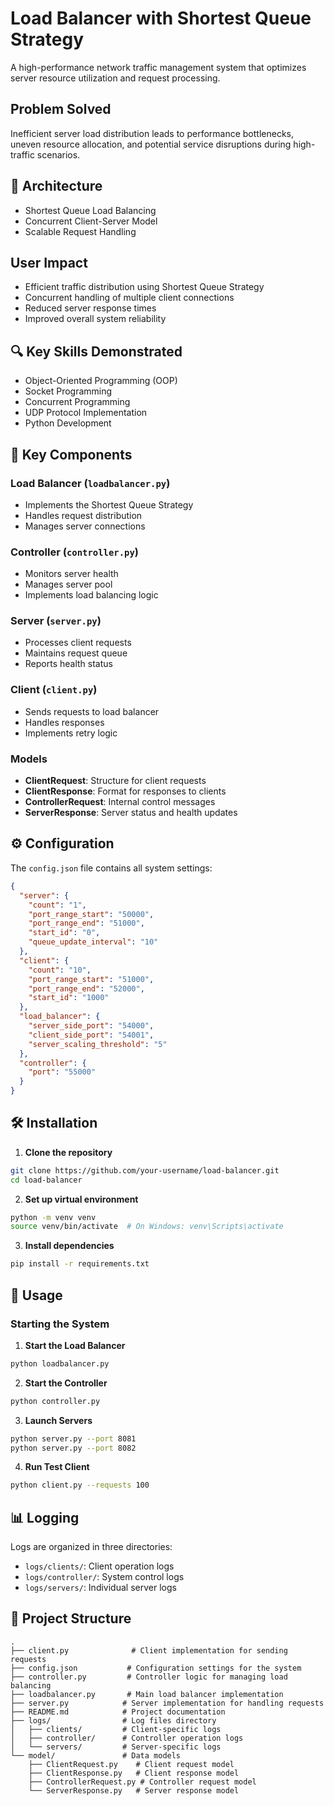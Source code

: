 # Load Balancer with Shortest Queue Strategy

A high-performance network traffic management system that optimizes server resource utilization and request processing.

## Problem Solved

Inefficient server load distribution leads to performance bottlenecks, uneven resource allocation, and potential service disruptions during high-traffic scenarios.

## 🔄 Architecture

- Shortest Queue Load Balancing
- Concurrent Client-Server Model
- Scalable Request Handling

## User Impact

- Efficient traffic distribution using Shortest Queue Strategy
- Concurrent handling of multiple client connections
- Reduced server response times
- Improved overall system reliability

## 🔍 Key Skills Demonstrated

- Object-Oriented Programming (OOP)
- Socket Programming
- Concurrent Programming
- UDP Protocol Implementation
- Python Development

## 🚀 Key Components

### Load Balancer (`loadbalancer.py`)
- Implements the Shortest Queue Strategy
- Handles request distribution
- Manages server connections

### Controller (`controller.py`)
- Monitors server health
- Manages server pool
- Implements load balancing logic

### Server (`server.py`)
- Processes client requests
- Maintains request queue
- Reports health status

### Client (`client.py`)
- Sends requests to load balancer
- Handles responses
- Implements retry logic

### Models
- **ClientRequest**: Structure for client requests
- **ClientResponse**: Format for responses to clients
- **ControllerRequest**: Internal control messages
- **ServerResponse**: Server status and health updates

## ⚙️ Configuration

The `config.json` file contains all system settings:

```json
{
  "server": {
    "count": "1",
    "port_range_start": "50000",
    "port_range_end": "51000",
    "start_id": "0",
    "queue_update_interval": "10"
  },
  "client": {
    "count": "10",
    "port_range_start": "51000",
    "port_range_end": "52000",
    "start_id": "1000"
  },
  "load_balancer": {
    "server_side_port": "54000",
    "client_side_port": "54001",
    "server_scaling_threshold": "5"
  },
  "controller": {
    "port": "55000"
  }
}
```

## 🛠️ Installation

1. **Clone the repository**
```bash
git clone https://github.com/your-username/load-balancer.git
cd load-balancer
```

2. **Set up virtual environment**
```bash
python -m venv venv
source venv/bin/activate  # On Windows: venv\Scripts\activate
```

3. **Install dependencies**
```bash
pip install -r requirements.txt
```

## 🚀 Usage

### Starting the System

1. **Start the Load Balancer**
```bash
python loadbalancer.py
```

2. **Start the Controller**
```bash
python controller.py
```

3. **Launch Servers**
```bash
python server.py --port 8081
python server.py --port 8082
```

4. **Run Test Client**
```bash
python client.py --requests 100
```

## 📊 Logging

Logs are organized in three directories:
- `logs/clients/`: Client operation logs
- `logs/controller/`: System control logs
- `logs/servers/`: Individual server logs

## 📁 Project Structure

```
.
├── client.py              # Client implementation for sending requests
├── config.json           # Configuration settings for the system
├── controller.py         # Controller logic for managing load balancing
├── loadbalancer.py       # Main load balancer implementation
├── server.py            # Server implementation for handling requests
├── README.md            # Project documentation
├── logs/                # Log files directory
│   ├── clients/         # Client-specific logs
│   ├── controller/      # Controller operation logs
│   └── servers/         # Server-specific logs
└── model/               # Data models
    ├── ClientRequest.py    # Client request model
    ├── ClientResponse.py   # Client response model
    ├── ControllerRequest.py # Controller request model
    └── ServerResponse.py   # Server response model
```
